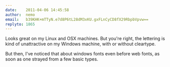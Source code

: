 ```yaml
---
date:    2011-04-06 14:45:58
author:  nemo
email:   b39KHK+mTTyN.e7d8P6tL28dM3xKU.gxFLnCyCD8fX29RbpbVpvw==
replyto: 1865
---
```


Looks great on my Linux and OSX machines.  But you're right, the
lettering is kind of unattractive on my Windows machine, with or
without cleartype.

But then, I've noticed that about windows fonts even before web fonts,
as soon as one strayed from a few basic types.
